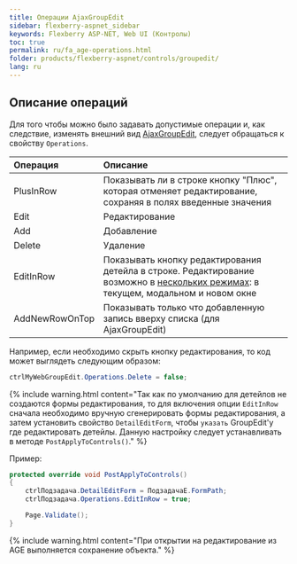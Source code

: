 ```yaml
---
title: Операции AjaxGroupEdit
sidebar: flexberry-aspnet_sidebar
keywords: Flexberry ASP-NET, Web UI (Контролы)
toc: true
permalink: ru/fa_age-operations.html
folder: products/flexberry-aspnet/controls/groupedit/
lang: ru
---
```


## Описание операций

Для того чтобы можно было задавать допустимые операции и, как следствие, изменять внешний вид [AjaxGroupEdit](fa_ajax-group-edit.html), следует обращаться к свойству `Operations`.

| Операция | Описание |
|:------------|:-------------------------------------------------------------| 
| PlusInRow | Показывать ли в строке кнопку "Плюс", которая отменяет редактирование, сохраняя в полях введенные значения|
| Edit | Редактирование|
| Add | Добавление|
| Delete | Удаление|
| EditInRow | Показывать кнопку редактирования детейла в строке. Редактирование возможно в [нескольких режимах](fa_example-open-windows-age.html): в текущем, модальном и новом окне|
| AddNewRowOnTop | Показывать только что добавленную запись вверху списка (для AjaxGroupEdit)|


Например, если необходимо скрыть кнопку редактирования, то код может выглядеть следующим образом:

```csharp
ctrlMyWebGroupEdit.Operations.Delete = false;
```

{% include warning.html content="Так как по умолчанию для детейлов не создаются формы редактирования, то для включения опции `EditInRow` сначала необходимо вручную сгенерировать формы редактирования, а затем установить свойство `DetailEditForm`, чтобы `указать` GroupEdit'у где редактировать детейлы. Данную настройку следует устанавливать в методе `PostApplyToControls()`." %}

Пример:

```csharp
protected override void PostApplyToControls()
{
	ctrlПодзадача.DetailEditForm = ПодзадачаE.FormPath;
	ctrlПодзадача.Operations.EditInRow = true;

	Page.Validate();
}
```

{% include warning.html content="При открытии на редактирование из AGE выполняется сохранение объекта." %}
 
